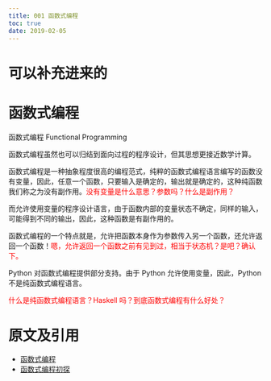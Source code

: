 ```yaml
---
title: 001 函数式编程
toc: true
date: 2019-02-05
---
```

# 可以补充进来的



# 函数式编程


函数式编程 Functional Programming


函数式编程虽然也可以归结到面向过程的程序设计，但其思想更接近数学计算。

函数式编程是一种抽象程度很高的编程范式，纯粹的函数式编程语言编写的函数没有变量，因此，任意一个函数，只要输入是确定的，输出就是确定的，这种纯函数我们称之为没有副作用。<span style="color:red;">没有变量是什么意思？参数吗？什么是副作用？</span>

而允许使用变量的程序设计语言，由于函数内部的变量状态不确定，同样的输入，可能得到不同的输出，因此，这种函数是有副作用的。

函数式编程的一个特点就是，允许把函数本身作为参数传入另一个函数，还允许返回一个函数！<span style="color:red;">嗯，允许返回一个函数之前有见到过，相当于状态机？是吧？确认下。</span>

Python 对函数式编程提供部分支持。由于 Python 允许使用变量，因此，Python 不是纯函数式编程语言。

<span style="color:red;">什么是纯函数式编程语言？Haskell 吗？到底函数式编程有什么好处？</span>



# 原文及引用

- [函数式编程](https://www.liaoxuefeng.com/wiki/0014316089557264a6b348958f449949df42a6d3a2e542c000/0014317848428125ae6aa24068b4c50a7e71501ab275d52000)
- [函数式编程初探](http://www.ruanyifeng.com/blog/2012/04/functional_programming.html)
